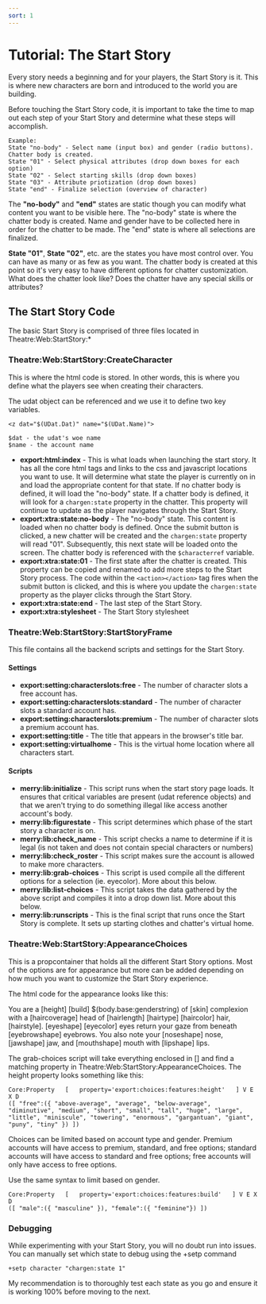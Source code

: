 ```yaml
---
sort: 1
---
```


# Tutorial: The Start Story

Every story needs a beginning and for your players, the Start Story is it. This is where new characters are born and introduced to the world you are building.

Before touching the Start Story code, it is important to take the time to map out each step of your Start Story and determine what these steps will accomplish.

```
Example:
State "no-body" - Select name (input box) and gender (radio buttons). Chatter body is created.
State "01" - Select physical attributes (drop down boxes for each option)
State "02" - Select starting skills (drop down boxes)
State "03" - Attribute priotization (drop down boxes)
State "end" - Finalize selection (overview of character)
```

The **"no-body"** and **"end"** states are static though you can modify what content you want to be visible here. The "no-body" state is where the chatter body is created. Name and gender have to be collected here in order for the chatter to be made. The "end" state is where all selections are finalized.

**State "01"**, **State "02"**, etc. are the states you have most control over. You can have as many or as few as you want. The chatter body is created at this point so it's very easy to have different options for chatter customization. What does the chatter look like? Does the chatter have any special skills or attributes?


## The Start Story Code

The basic Start Story is comprised of three files located in Theatre:Web:StartStory:*

### Theatre:Web:StartStory:CreateCharacter

This is where the html code is stored. In other words, this is where you define what the players see when creating their characters.

The udat object can be referenced and we use it to define two key variables.

```
<z dat="$(UDat.Dat)" name="$(UDat.Name)">

$dat - the udat's woe name
$name - the account name
```



* **export:html:index** - This is what loads when launching the start story. It has all the core html tags and links to the css and javascript locations you want to use. It will determine what state the player is currently on in and load the appropriate content for that state. If no chatter body is defined, it will load the "no-body" state. If a chatter body is defined, it will look for a `chargen:state` property in the chatter. This property will continue to update as the player navigates through the Start Story.
* **export:xtra:state:no-body** - The "no-body" state. This content is loaded when no chatter body is defined. Once the submit button is clicked, a new chatter will be created and the `chargen:state` property will read "01". Subsequently, this next state will be loaded onto the screen. The chatter body is referenced with the `$characterref` variable.
* **export:xtra:state:01** - The first state after the chatter is created. This property can be copied and renamed to add more steps to the Start Story process. The code within the `<action></action>` tag fires when the submit button is clicked, and this is where you update the `chargen:state` property as the player clicks through the Start Story.
* **export:xtra:state:end** - The last step of the Start Story.
* **export:xtra:stylesheet** - The Start Story stylesheet


### Theatre:Web:StartStory:StartStoryFrame

This file contains all the backend scripts and settings for the Start Story. 

#### Settings

* **export:setting:characterslots:free** - The number of character slots a free account has.
* **export:setting:characterslots:standard** - The number of character slots a standard account has.
* **export:setting:characterslots:premium** - The number of character slots a premium account has.
* **export:setting:title** - The title that appears in the browser's title bar.
* **export:setting:virtualhome** - This is the virtual home location where all characters start.

#### Scripts

* **merry:lib:initialize** - This script runs when the start story page loads. It ensures that critical variables are present (udat reference objects) and that we aren't trying to do something illegal like access another account's body.
* **merry:lib:figurestate** - This script determines which phase of the start story a character is on.
* **merry:lib:check_name** - This script checks a name to determine if it is legal (is not taken and does not contain special characters or numbers)
* **merry:lib:check_roster** - This script makes sure the account is allowed to make more characters.
* **merry:lib:grab-choices** - This script is used compile all the different options for a selection (ie. eyecolor). More about this below.
* **merry:lib:list-choices** - This script takes the data gathered by the above script and compiles it into a drop down list. More about this below.
* **merry:lib:runscripts** - This is the final script that runs once the Start Story is complete. It sets up starting clothes and chatter's virtual home.

### Theatre:Web:StartStory:AppearanceChoices 

This is a propcontainer that holds all the different Start Story options. Most of the options are for appearance but more can be added depending on how much you want to customize the Start Story experience.

The html code for the appearance looks like this:

You are a [height] [build] $(body.base:genderstring) of [skin] complexion with a [haircoverage] head of [hairlength] [hairtype] [haircolor] hair, [hairstyle]. [eyeshape] [eyecolor] eyes return your gaze from beneath [eyebrowshape] eyebrows. You also note your [noseshape] nose, [jawshape] jaw, and [mouthshape] mouth with [lipshape] lips.

The grab-choices script will take everything enclosed in [] and find a matching property in Theatre:Web:StartStory:AppearanceChoices. The height property looks something like this:

```
Core:Property   [   property='export:choices:features:height'   ] V E X D
([ "free":({ "above-average", "average", "below-average", "diminutive", "medium", "short", "small", "tall", "huge", "large", "little", "miniscule", "towering", "enormous", "gargantuan", "giant", "puny", "tiny" }) ])
```

Choices can be limited based on account type and gender. Premium accounts will have access to premium, standard, and free options; standard accounts will have access to standard and free options; free accounts will only have access to free options.

Use the same syntax to limit based on gender.

```
Core:Property   [   property='export:choices:features:build'   ] V E X D
([ "male":({ "masculine" }), "female":({ "feminine"}) ])
```

### Debugging

While experimenting with your Start Story, you will no doubt run into issues. You can manually set which state to debug using the +setp command

```
+setp character "chargen:state 1"
```

My recommendation is to thoroughly test each state as you go and ensure it is working 100% before moving to the next.
